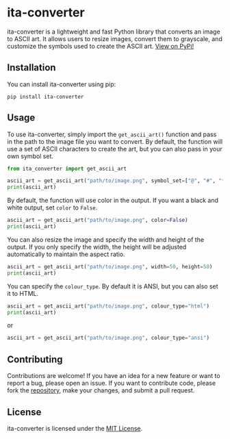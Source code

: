 # ita-converter

ita-converter is a lightweight and fast Python library that converts an image to ASCII art. It allows users to resize images, convert them to grayscale, and customize the symbols used to create the ASCII art. [View on PyPi!](https://pypi.org/project/ita-converter/)

## Installation

You can install ita-converter using pip:
```
pip install ita-converter 
```

## Usage

To use ita-converter, simply import the `get_ascii_art()` function and pass in the path to the image file you want to convert. By default, the function will use a set of ASCII characters to create the art, but you can also pass in your own symbol set.

```python
from ita_converter import get_ascii_art

ascii_art = get_ascii_art("path/to/image.png", symbol_set=["@", "#", "*", " "])
print(ascii_art)
```
By default, the function will use color in the output. If you want a black and white output, set `color` to `False`.
```python
ascii_art = get_ascii_art("path/to/image.png", color=False)
print(ascii_art)
```
You can also resize the image and specify the width and height of the output. If you only specify the width, the height will be adjusted automatically to maintain the aspect ratio.
```python
ascii_art = get_ascii_art("path/to/image.png", width=50, height=50)
print(ascii_art)
```
You can specify the `colour_type`. By default it is ANSI, but you can also set it to HTML.
```python
ascii_art = get_ascii_art("path/to/image.png", colour_type="html")
print(ascii_art)
```
or
```python
ascii_art = get_ascii_art("path/to/image.png", colour_type="ansi")
```
## Contributing

Contributions are welcome! If you have an idea for a new feature or want to report a bug, please open an issue. If you want to contribute code, please fork the [repository](https://github.com/LyubomirT/ita-converter), make your changes, and submit a pull request.

## License

ita-converter is licensed under the [MIT License](https://opensource.org/licenses/MIT).